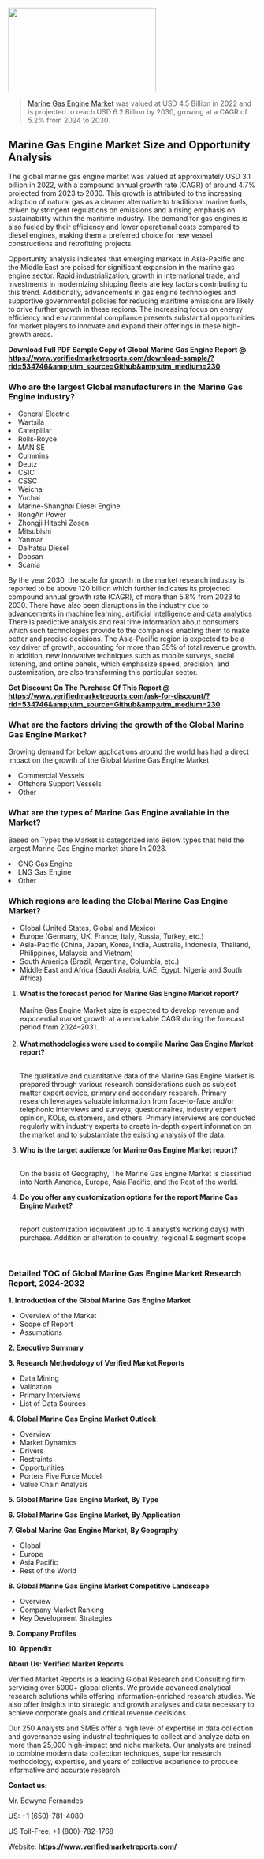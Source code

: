 <img src="https://ffe5etoiles.com/wp-content/uploads/2024/12/MST1-300x171.png" alt="" width="300" height="171" class="alignnone size-medium wp-image-20088" /><blockquote><p><p><a href="https://www.verifiedmarketreports.com/download-sample/?rid=534746&utm_source=Github&utm_medium=230" target="_blank">Marine Gas Engine Market</a> was valued at USD 4.5 Billion in 2022 and is projected to reach USD 6.2 Billion by 2030, growing at a CAGR of 5.2% from 2024 to 2030.</p></blockquote><p><h2>Marine Gas Engine Market Size and Opportunity Analysis</h2><p>The global marine gas engine market was valued at approximately USD 3.1 billion in 2022, with a compound annual growth rate (CAGR) of around 4.7% projected from 2023 to 2030. This growth is attributed to the increasing adoption of natural gas as a cleaner alternative to traditional marine fuels, driven by stringent regulations on emissions and a rising emphasis on sustainability within the maritime industry. The demand for gas engines is also fueled by their efficiency and lower operational costs compared to diesel engines, making them a preferred choice for new vessel constructions and retrofitting projects.</p><p>Opportunity analysis indicates that emerging markets in Asia-Pacific and the Middle East are poised for significant expansion in the marine gas engine sector. Rapid industrialization, growth in international trade, and investments in modernizing shipping fleets are key factors contributing to this trend. Additionally, advancements in gas engine technologies and supportive governmental policies for reducing maritime emissions are likely to drive further growth in these regions. The increasing focus on energy efficiency and environmental compliance presents substantial opportunities for market players to innovate and expand their offerings in these high-growth areas.</p></p><p class=""><strong>Download Full PDF Sample Copy of Global Marine Gas Engine Report @ <a href="https://www.verifiedmarketreports.com/download-sample/?rid=534746&amp;utm_source=Github&amp;utm_medium=230" target="_blank">https://www.verifiedmarketreports.com/download-sample/?rid=534746&amp;utm_source=Github&amp;utm_medium=230</a></strong></p><h3 id="" class="">Who are the largest Global manufacturers in the Marine Gas Engine industry?</h3><p><li>General Electric</li><li> Wartsila</li><li> Caterpillar</li><li> Rolls-Royce</li><li> MAN SE</li><li> Cummins</li><li> Deutz</li><li> CSIC</li><li> CSSC</li><li> Weichai</li><li> Yuchai</li><li> Marine-Shanghai Diesel Engine</li><li> RongAn Power</li><li> Zhongji Hitachi Zosen</li><li> Mitsubishi</li><li> Yanmar</li><li> Daihatsu Diesel</li><li> Doosan</li><li> Scania</li></p><div class=""><div class="" dir="" data-message-author-role="" data-message-id="" data-message-model-slug=""><div class=""><div class=""><div class=""><div class="" dir="" data-message-author-role="" data-message-id="" data-message-model-slug=""><div class=""><div class=""><p>By the year 2030, the scale for growth in the market research industry is reported to be above 120 billion which further indicates its projected compound annual growth rate (CAGR), of more than 5.8% from 2023 to 2030. There have also been disruptions in the industry due to advancements in machine learning, artificial intelligence and data analytics There is predictive analysis and real time information about consumers which such technologies provide to the companies enabling them to make better and precise decisions. The Asia-Pacific region is expected to be a key driver of growth, accounting for more than 35% of total revenue growth. In addition, new innovative techniques such as mobile surveys, social listening, and online panels, which emphasize speed, precision, and customization, are also transforming this particular sector.</p><p><strong>Get Discount On The Purchase Of This Report @&nbsp; <a href="https://www.verifiedmarketreports.com/ask-for-discount/?rid=534746&amp;utm_source=Github&amp;utm_medium=230" target="_blank">https://www.verifiedmarketreports.com/ask-for-discount/?rid=534746&amp;utm_source=Github&amp;utm_medium=230</a></strong></p></div></div></div></div></div></div></div></div><h3 id="" class="">What are the factors driving the growth of the Global Marine Gas Engine Market?</h3><p id="" class="">Growing demand for below applications around the world has had a direct impact on the growth of the Global Marine Gas Engine Market</p><p id="" class=""><li>Commercial Vessels</li><li> Offshore Support Vessels</li><li> Other</li></p><h3 id="" class="">What are the types of Marine Gas Engine available in the Market?</h3><p id="" class="">Based on Types the Market is categorized into Below types that held the largest Marine Gas Engine market share In 2023.</p><p id="" class=""><li>CNG Gas Engine</li><li> LNG Gas Engine</li><li> Other</li></p><h3 id="" class="">Which regions are leading the Global Marine Gas Engine Market?</h3><ul><li>Global (United States, Global and Mexico)</li><li>Europe (Germany, UK, France, Italy, Russia, Turkey, etc.)</li><li>Asia-Pacific (China, Japan, Korea, India, Australia, Indonesia, Thailand, Philippines, Malaysia and Vietnam)</li><li>South America (Brazil, Argentina, Columbia, etc.)</li><li>Middle East and Africa (Saudi Arabia, UAE, Egypt, Nigeria and South Africa)</li></ul><p><ol><li><strong>What is the forecast period for Marine Gas Engine Market report?<br /></strong><br /><span data-sheets-root="1" data-sheets-value="{&quot;1&quot;:2,&quot;2&quot;:&quot;XXXX size is expected to develop revenue and exponential market growth at a remarkable CAGR during the forecast period from 2024&ndash;2030.&quot;}" data-sheets-userformat="{&quot;2&quot;:12674,&quot;4&quot;:{&quot;1&quot;:2,&quot;2&quot;:16776960},&quot;10&quot;:2,&quot;11&quot;:0,&quot;15&quot;:&quot;Arial&quot;,&quot;16&quot;:12}">Marine Gas Engine Market size is expected to develop revenue and exponential market growth at a remarkable CAGR during the forecast period from 2024&ndash;2031.</span><br /><br /></li><li><strong>What methodologies were used to compile Marine Gas Engine Market report?<br /><br /></strong><p>The qualitative and quantitative data of the&nbsp;Marine Gas Engine Market is prepared through various research considerations such as subject matter expert advice, primary and secondary research. Primary research leverages valuable information from face-to-face and/or telephonic interviews and surveys, questionnaires, industry expert opinion, KOLs, customers, and others. Primary interviews are conducted regularly with industry experts to create in-depth expert information on the market and to substantiate the existing analysis of the data.&nbsp;</p></li><li><strong>Who is the target audience for Marine Gas Engine Market report?<br /><br /></strong><p>On the basis of Geography, The&nbsp;Marine Gas Engine Market is classified into North America, Europe, Asia Pacific, and the Rest of the world.</p></li><li><strong>Do you offer any customization options for the report Marine Gas Engine Market?<br /><br /></strong><p>report customization (equivalent up to 4 analyst&rsquo;s working days) with purchase. Addition or alteration to country, regional &amp; segment scope</p><p>&nbsp;</p></li></ol></p><h3 id="" class="">Detailed TOC of Global Marine Gas Engine Market Research Report, 2024-2032</h3><p id="" class=""><strong>1. Introduction of the Global Marine Gas Engine Market</strong></p><ul><li>Overview of the Market</li><li>Scope of Report</li><li>Assumptions</li></ul><p id="" class=""><strong>2. Executive Summary</strong></p><p id="" class=""><strong>3. Research Methodology of&nbsp;Verified Market Reports</strong></p><ul><li>Data Mining</li><li>Validation</li><li>Primary Interviews</li><li>List of Data Sources</li></ul><p id="" class=""><strong>4. Global Marine Gas Engine Market Outlook</strong></p><ul><li>Overview</li><li>Market Dynamics</li><li>Drivers</li><li>Restraints</li><li>Opportunities</li><li>Porters Five Force Model</li><li>Value Chain Analysis</li></ul><p id="" class=""><strong>5. Global Marine Gas Engine Market, By&nbsp;Type</strong></p><p id="" class=""><strong>6. Global Marine Gas Engine Market, By Application</strong></p><p id="" class=""><strong>7. Global Marine Gas Engine Market, By Geography</strong></p><ul><li>Global</li><li>Europe</li><li>Asia Pacific</li><li>Rest of the World</li></ul><p id="" class=""><strong>8. Global Marine Gas Engine Market Competitive Landscape</strong></p><ul><li>Overview</li><li>Company Market Ranking</li><li>Key Development Strategies</li></ul><p id="" class=""><strong>9. Company Profiles</strong></p><p id="" class=""><strong>10. Appendix</strong></p><p id="" class=""><strong>About Us: Verified Market Reports</strong></p><p id="" class="">Verified Market Reports is a leading Global Research and Consulting firm servicing over 5000+ global clients. We provide advanced analytical research solutions while offering information-enriched research studies. We also offer insights into strategic and growth analyses and data necessary to achieve corporate goals and critical revenue decisions.</p><p id="" class="">Our 250 Analysts and SMEs offer a high level of expertise in data collection and governance using industrial techniques to collect and analyze data on more than 25,000 high-impact and niche markets. Our analysts are trained to combine modern data collection techniques, superior research methodology, expertise, and years of collective experience to produce informative and accurate research.</p><p id="" class=""><strong>Contact us:</strong></p><p id="" class="">Mr. Edwyne Fernandes</p><p id="" class="">US: +1 (650)-781-4080</p><p id="" class="">US Toll-Free: +1 (800)-782-1768</p><p id="" class="">Website: <a target="" data-test-app-aware-link=""><strong>https://www.verifiedmarketreports.com/</strong></a></p>
